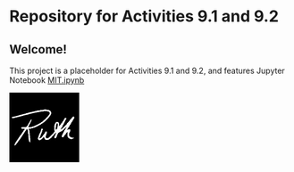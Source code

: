 # Repository for Activities 9.1 and 9.2
## Welcome!

This project is a placeholder for Activities 9.1 and 9.2, and features Jupyter Notebook
[MIT.ipynb](MIT.ipynb)

<img alt="Ruth Lee signature" src="ruthlee.png" width="125" height="125"/>

